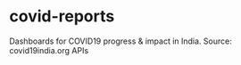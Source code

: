 # covid-reports
Dashboards for COVID19 progress &amp; impact in India. Source: covid19india.org APIs
